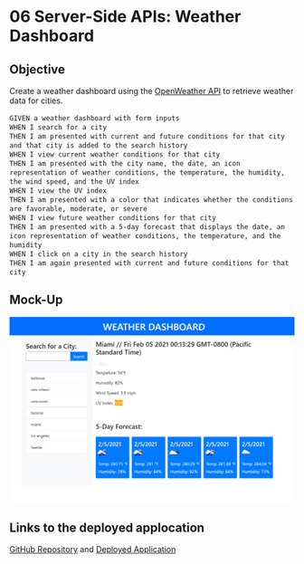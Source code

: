 # 06 Server-Side APIs: Weather Dashboard

## Objective
Create a weather dashboard using the [OpenWeather API](https://openweathermap.org/api) to retrieve weather data for cities.

```
GIVEN a weather dashboard with form inputs
WHEN I search for a city
THEN I am presented with current and future conditions for that city and that city is added to the search history
WHEN I view current weather conditions for that city
THEN I am presented with the city name, the date, an icon representation of weather conditions, the temperature, the humidity, the wind speed, and the UV index
WHEN I view the UV index
THEN I am presented with a color that indicates whether the conditions are favorable, moderate, or severe
WHEN I view future weather conditions for that city
THEN I am presented with a 5-day forecast that displays the date, an icon representation of weather conditions, the temperature, and the humidity
WHEN I click on a city in the search history
THEN I am again presented with current and future conditions for that city
```

## Mock-Up
![weather dashboard demo](./assets/screenshot.jpg)

## Links to the deployed applocation
[GitHub Repository](https://github.com/hanhle1989/api-weather-dashboard)
and [Deployed Application](https://hanhle1989.github.io/api-weather-dashboard/)